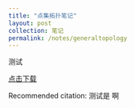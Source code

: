 ```yaml
---
title: "点集拓扑笔记"
layout: post
collection: 笔记
permalink: /notes/generaltopology
---
```

测试

[点击下载](http://hehancn.github.io/files/paper1.pdf)

Recommended citation: 测试是  啊

